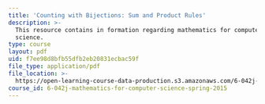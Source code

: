 ```yaml
---
title: 'Counting with Bijections: Sum and Product Rules'
description: >-
  This resource contains in formation regarding mathematics for computer
  science.
type: course
layout: pdf
uid: f7ee98d8bfb55dfb2eb20831ecbac59f
file_type: application/pdf
file_location: >-
  https://open-learning-course-data-production.s3.amazonaws.com/6-042j-mathematics-for-computer-science-spring-2015/f7ee98d8bfb55dfb2eb20831ecbac59f_MIT6_042JS16_SumProduct.pdf
course_id: 6-042j-mathematics-for-computer-science-spring-2015
---
```

